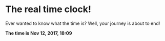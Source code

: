 # The real time clock!

Ever wanted to know what the time is? Well, your journey is about to end!

**The time is Nov 12, 2017, 18:09**